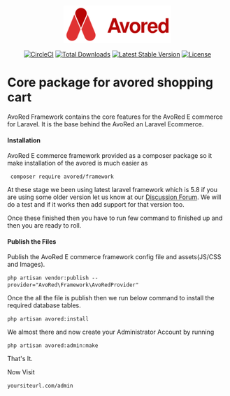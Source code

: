 <p align="center"><img src="logo.svg" height="86"></p>
<p align="center">
    <a href="https://circleci.com/gh/avored/framework/tree/master"><img src="https://circleci.com/gh/avored/framework/tree/master.svg" alt="CircleCI"></a>
    <a href="https://packagist.org/packages/avored/framework"><img src="https://poser.pugx.org/avored/framework/downloads" alt="Total Downloads"></a>
    <a href="https://packagist.org/packages/avored/framework"><img src="https://poser.pugx.org/avored/framework/v/stable" alt="Latest Stable Version"></a>
    <a href="https://packagist.org/packages/avored/framework"><img src="https://poser.pugx.org/avored/framework/license" alt="License"></a>
</p>


# Core package for avored shopping cart
AvoRed Framework contains the core features for the AvoRed E commerce for Laravel. It is the base behind the AvoRed an Laravel Ecommerce.

#### Installation
AvoRed E commerce framework provided as a composer package so it make installation of the avored is much easier as

     composer require avored/framework

At these stage we been using latest laravel framework which is 5.8 if you are using some older version let us know at our [Discussion Forum](https://www.avored.com/discussion). We will do a test and if it works then add support for that version too.

Once these finished then you have to run few command to finished up and then you are ready to roll.

#### Publish the Files
Publish the AvoRed E commerce framework config 
file and assets(JS/CSS and Images).

    php artisan vendor:publish --provider="AvoRed\Framework\AvoRedProvider"


Once the all the file is publish then we run below command to install the required database tables.

    php artisan avored:install

We almost there and now create your Administrator Account by running 

    php artisan avored:admin:make


That's It. 

Now Visit

    yoursiteurl.com/admin
